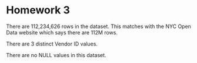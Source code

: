# Homework 3

There are 112,234,626 rows in the dataset. This matches with the NYC Open Data website which says there are 112M rows. 

There are 3 distinct Vendor ID values.

There are no NULL values in this dataset. 